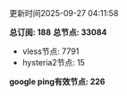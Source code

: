 更新时间2025-09-27 04:11:58

**总订阅: 188**
**总节点: 33084**
- vless节点: 7791
- hysteria2节点: 15

**google ping有效节点: 226**
